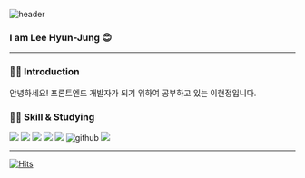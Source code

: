 ![header](https://capsule-render.vercel.app/api?type=waving&color=auto&height=250&section=header&text=Hello👋%&fontSize=90)

<!-- ![header](https://capsule-render.vercel.app/api?text=Hello&animation=fadeIn) -->

<p>
    <h3>
      I am Lee Hyun-Jung 😊
    </h3>
  </p>
  
  -----------
  ### 👩🏻 Introduction
  안녕하세요! 프론트엔드 개발자가 되기 위하여 공부하고 있는 이현정입니다.
  
  ### 👩‍💻 Skill & Studying
   <img src="https://img.shields.io/badge/Html5-E34F26?style=for-the-badge&logo=Html5&logoColor=white"> <img src="https://img.shields.io/badge/Css3-1572B6?style=for-the-badge&logo=Css3&logoColor=white"> <img src="https://img.shields.io/badge/Javascript-F7DF1E?style=for-the-badge&logo=Javascript&logoColor=white"> <img src="https://img.shields.io/badge/React-61DAFB?style=for-the-badge&logo=React&logoColor=white"> <img src="https://img.shields.io/badge/Sass-CC6699?style=for-the-badge&logo=Sass&logoColor=white"> <img src="https://user-images.githubusercontent.com/78680486/158049034-cc1a893a-bc48-463f-811d-72e57853121d.svg" alt ="github"> <img src="https://user-images.githubusercontent.com/78680486/158049038-9c0dd825-e9c8-4e9d-aa60-f66deb56178d.svg" /> 
  
  
  -----------
 
  
  [![Hits](https://hits.seeyoufarm.com/api/count/incr/badge.svg?url=https%3A%2F%2Fgithub.com%2Fhyunny123&count_bg=%23B7EDF2&title_bg=%230B43F8&icon=&icon_color=%23C3DADE&title=hits&edge_flat=false)](https://hits.seeyoufarm.com)
  

  
